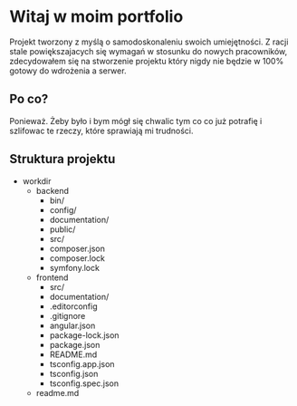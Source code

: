 # Witaj w moim portfolio
Projekt tworzony z myślą o samodoskonaleniu swoich umiejętności. Z racji stale powiększajacych się wymagań w stosunku do nowych pracowników,
zdecydowałem się na stworzenie projektu który nigdy nie będzie w 100% gotowy do wdrożenia a serwer.

## Po co?
Ponieważ. Żeby było i bym mógł się chwalic tym co co już potrafię i szlifowac te rzeczy, które sprawiają mi trudności.

## Struktura projektu
- workdir
  - backend
    - bin/
    - config/
    - documentation/
    - public/
    - src/
    - composer.json
    - composer.lock
    - symfony.lock
  - frontend
    - src/
    - documentation/
    - .editorconfig
    - .gitignore
    - angular.json
    - package-lock.json
    - package.json
    - README.md
    - tsconfig.app.json
    - tsconfig.json
    - tsconfig.spec.json
  - readme.md